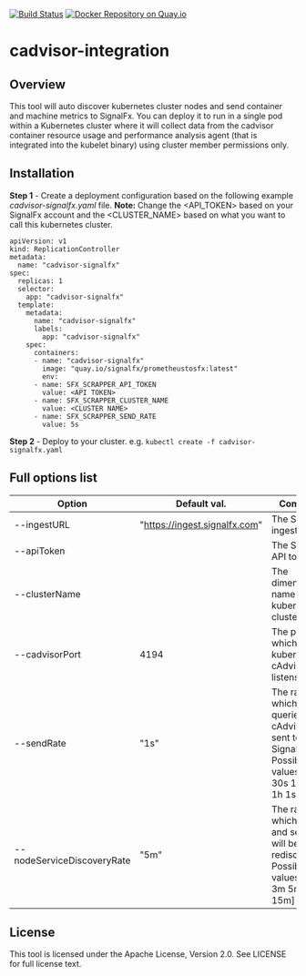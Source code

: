 [![Build Status](https://travis-ci.org/signalfx/cadvisor-integration.svg?branch=master)](https://travis-ci.org/signalfx/cadvisor-integration) [![Docker Repository on Quay.io](https://quay.io/repository/signalfx/cadvisor-integration/status "Docker Repository on Quay.io")](https://quay.io/repository/signalfx/cadvisor-integration)

# cadvisor-integration
## Overview
This tool will auto discover kubernetes cluster nodes and send container and machine metrics to SignalFx. 
You can deploy it to run in a single pod within a Kubernetes cluster where it will collect data from the cadvisor container resource usage and performance analysis agent (that is integrated into the kubelet binary) using cluster member permissions only. 
## Installation
**Step 1** - Create a deployment configuration based on the following example _cadvisor-signalfx.yaml_ file. **Note:** Change the &lt;API_TOKEN&gt; based on your SignalFx account and the &lt;CLUSTER_NAME&gt; based on what you want to call this kubernetes cluster.

	apiVersion: v1
	kind: ReplicationController
	metadata:
	  name: "cadvisor-signalfx"
	spec:
	  replicas: 1
	  selector:
	    app: "cadvisor-signalfx"
	  template:
	    metadata:
	      name: "cadvisor-signalfx"
	      labels:
	        app: "cadvisor-signalfx"
	    spec:
	      containers:
	      - name: "cadvisor-signalfx"
	        image: "quay.io/signalfx/prometheustosfx:latest"
	        env:
	      - name: SFX_SCRAPPER_API_TOKEN
	        value: <API TOKEN>
	      - name: SFX_SCRAPPER_CLUSTER_NAME
	        value: <CLUSTER NAME>
	      - name: SFX_SCRAPPER_SEND_RATE
	        value: 5s

**Step 2** - Deploy to your cluster. e.g. `kubectl create -f cadvisor-signalfx.yaml`
	      
## Full options list

| Option | Default val. | Comment | Env. Var. |
| ------ | ------------ | ------- | --------- |
| --ingestURL | "https://ingest.signalfx.com"  | The SignalFx ingest URL. | $SFX_SCRAPPER_INGEST_URL |
| --apiToken |   | The SignalFx API token. | $SFX_SCRAPPER_API_TOKEN |
| --clusterName | | The dimension name for this kubernetes cluster.  | $SFX_SCRAPPER_CLUSTER_NAME |
| --cadvisorPort | 4194  | The port on which the kubernetes cAdvisor listens. | $SFX_SCRAPPER_CADVISOR_PORT |
| --sendRate | "1s"  | The rate at which data is queried from cAdvisor and sent to SignalFx. Possible values: [10s 30s 1m 5m 1h 1s 5s] | $SFX_SCRAPPER_SEND_RATE |
| --nodeServiceDiscoveryRate | "5m" | The rate at which nodes and services will be rediscovered. Possible values: [20m 3m 5m 10m 15m] | $SFX_SCRAPPER_NODE_SERVICE_DISCOVERY_RATE |

## License

This tool is licensed under the Apache License, Version 2.0. See LICENSE for full license text.
